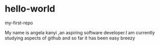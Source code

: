 # hello-world
my-first-repo
<p>My name is angela kanyi ,an aspiring software developer.I am currently studying aspects of github and so far it has been easy breezy</p>
